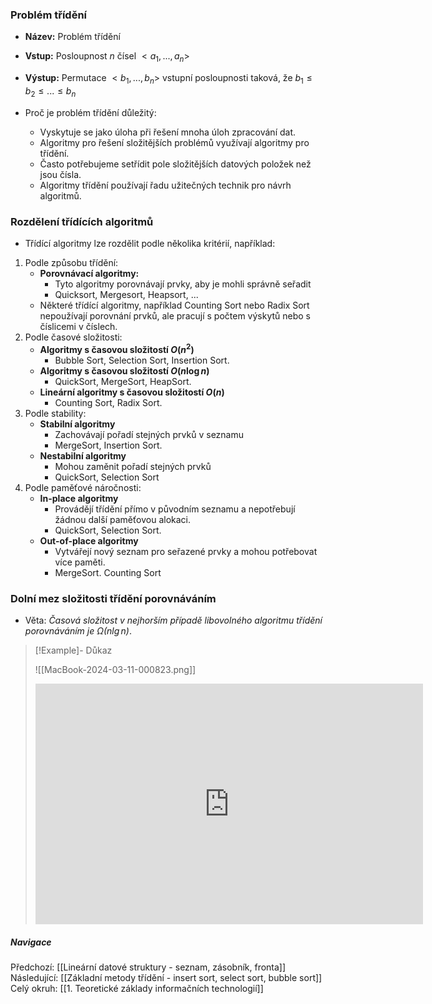 ### Problém třídění
- **Název:** Problém třídění
- **Vstup:** Posloupnost $n$ čísel $<a_{1}, ..., a_{n}>$
- **Výstup:** Permutace $<b_{1}, ..., b_{n}>$ vstupní posloupnosti taková, že $b_{1} \leq b_{2} \leq ... \leq b_{n}$

- Proč je problém třídění důležitý:
	- Vyskytuje se jako úloha při řešení mnoha úloh zpracování dat.
	- Algoritmy pro řešení složitějších problémů využívají algoritmy pro třídění.
	- Často potřebujeme setřídit pole složitějších datových položek než jsou čísla.
	- Algoritmy třídění používají řadu užitečných technik pro návrh algoritmů.

### Rozdělení třídících algoritmů
- Třídící algoritmy lze rozdělit podle několika kritérií, například:
1. Podle způsobu třídění:
	- **Porovnávací algoritmy:**
		- Tyto algoritmy porovnávají prvky, aby je mohli správně seřadit
		- Quicksort, Mergesort, Heapsort, ...
	- Některé třídící algoritmy, například Counting Sort nebo Radix Sort nepoužívají porovnání prvků, ale pracují s počtem výskytů nebo s číslicemi v číslech.
2. Podle časové složitosti:
	- **Algoritmy s časovou složitostí $O(n^{2})$**
		- Bubble Sort, Selection Sort, Insertion Sort.
	- **Algoritmy s časovou složitostí $O(n \log n)$**
		- QuickSort, MergeSort, HeapSort.
	- **Lineární algoritmy s časovou složitostí $O(n)$**
		- Counting Sort, Radix Sort.
3. Podle stability:
	- **Stabilní algoritmy**
		- Zachovávají pořadí stejných prvků v seznamu
		- MergeSort, Insertion Sort.
	- **Nestabilní algoritmy**
		- Mohou zaměnit pořadí stejných prvků
		- QuickSort, Selection Sort
4. Podle paměťové náročnosti:
	- **In-place algoritmy**
		- Provádějí třídění přímo v původním seznamu a nepotřebují žádnou další paměťovou alokaci.
		- QuickSort, Selection Sort.
	- **Out-of-place algoritmy**
		- Vytvářejí nový seznam pro seřazené prvky a mohou potřebovat více paměti.
		- MergeSort. Counting Sort

### Dolní mez složitosti třídění porovnáváním
- Věta: *Časová složitost v nejhorším případě libovolného algoritmu třídění porovnáváním je $\Omega (n \lg n)$*.
>[!Example]- Důkaz
>
>![[MacBook-2024-03-11-000823.png]]
><iframe width="620" height="385" src="https://www.youtube.com/embed/WffUZk1pgXE?si=29P2ErxedVnQXbwz" title="YouTube video player" frameborder="0" allow="accelerometer; autoplay; clipboard-write; encrypted-media; gyroscope; picture-in-picture; web-share" referrerpolicy="strict-origin-when-cross-origin" allowfullscreen></iframe>

##### Navigace
Předchozí:  [[Lineární datové struktury - seznam, zásobník, fronta]]
Následující: [[Základní metody třídění - insert sort, select sort, bubble sort]]
Celý okruh: [[1. Teoretické základy informačních technologií]]